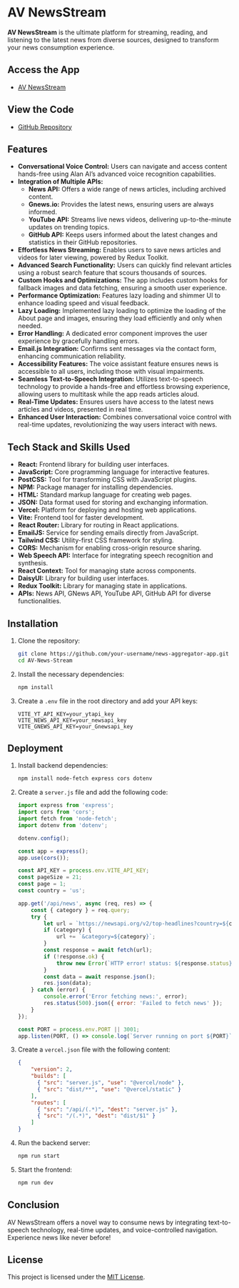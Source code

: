 # AV NewsStream

**AV NewsStream** is the ultimate platform for streaming, reading, and listening to the latest news from diverse sources, designed to transform your news consumption experience.

## Access the App

- [AV NewsStream](https://avnews.vercel.app/)

## View the Code

- [GitHub Repository](https://github.com/AmanSuryavanshi-1/AV-News-Stream)

## Features

- **Conversational Voice Control:** Users can navigate and access content hands-free using Alan AI’s advanced voice recognition capabilities.
- **Integration of Multiple APIs:**
  - **News API:** Offers a wide range of news articles, including archived content.
  - **Gnews.io:** Provides the latest news, ensuring users are always informed.
  - **YouTube API:** Streams live news videos, delivering up-to-the-minute updates on trending topics.
  - **GitHub API:** Keeps users informed about the latest changes and statistics in their GitHub repositories.
- **Effortless News Streaming:** Enables users to save news articles and videos for later viewing, powered by Redux Toolkit.
- **Advanced Search Functionality:** Users can quickly find relevant articles using a robust search feature that scours thousands of sources.
- **Custom Hooks and Optimizations:** The app includes custom hooks for fallback images and data fetching, ensuring a smooth user experience.
- **Performance Optimization:** Features lazy loading and shimmer UI to enhance loading speed and visual feedback.
- **Lazy Loading:** Implemented lazy loading to optimize the loading of the About page and images, ensuring they load efficiently and only when needed.
- **Error Handling:** A dedicated error component improves the user experience by gracefully handling errors.
- **Email.js Integration:** Confirms sent messages via the contact form, enhancing communication reliability.
- **Accessibility Features:** The voice assistant feature ensures news is accessible to all users, including those with visual impairments.
- **Seamless Text-to-Speech Integration:** Utilizes text-to-speech technology to provide a hands-free and effortless browsing experience, allowing users to multitask while the app reads articles aloud.
- **Real-Time Updates:** Ensures users have access to the latest news articles and videos, presented in real time.
- **Enhanced User Interaction:** Combines conversational voice control with real-time updates, revolutionizing the way users interact with news.

## Tech Stack and Skills Used

- **React:** Frontend library for building user interfaces.
- **JavaScript:** Core programming language for interactive features.
- **PostCSS:** Tool for transforming CSS with JavaScript plugins.
- **NPM:** Package manager for installing dependencies.
- **HTML:** Standard markup language for creating web pages.
- **JSON:** Data format used for storing and exchanging information.
- **Vercel:** Platform for deploying and hosting web applications.
- **Vite:** Frontend tool for faster development.
- **React Router:** Library for routing in React applications.
- **EmailJS:** Service for sending emails directly from JavaScript.
- **Tailwind CSS:** Utility-first CSS framework for styling.
- **CORS:** Mechanism for enabling cross-origin resource sharing.
- **Web Speech API:** Interface for integrating speech recognition and synthesis.
- **React Context:** Tool for managing state across components.
- **DaisyUI:** Library for building user interfaces.
- **Redux Toolkit:** Library for managing state in applications.
- **APIs:** News API, GNews API, YouTube API, GitHub API for diverse functionalities.

## Installation

1. Clone the repository:

    ```bash
    git clone https://github.com/your-username/news-aggregator-app.git
    cd AV-News-Stream
    ```

2. Install the necessary dependencies:

    ```bash
    npm install
    ```

3. Create a `.env` file in the root directory and add your API keys:

    ```env
    VITE_YT_API_KEY=your_ytapi_key
    VITE_NEWS_API_KEY=your_newsapi_key
    VITE_GNEWS_API_KEY=your_Gnewsapi_key
    ```

## Deployment

1. Install backend dependencies:

    ```bash
    npm install node-fetch express cors dotenv
    ```

2. Create a `server.js` file and add the following code:

    ```javascript
    import express from 'express';
    import cors from 'cors';
    import fetch from 'node-fetch'; 
    import dotenv from 'dotenv';

    dotenv.config();

    const app = express();
    app.use(cors());

    const API_KEY = process.env.VITE_API_KEY;
    const pageSize = 21;
    const page = 1;
    const country = 'us';

    app.get('/api/news', async (req, res) => {
        const { category } = req.query;
        try {
            let url = `https://newsapi.org/v2/top-headlines?country=${country}&apiKey=${API_KEY}&page=${page}&pageSize=${pageSize}`;
            if (category) {
                url += `&category=${category}`;
            }
            const response = await fetch(url);
            if (!response.ok) {
                throw new Error(`HTTP error! status: ${response.status}`);
            }
            const data = await response.json();
            res.json(data);
        } catch (error) {
            console.error('Error fetching news:', error);
            res.status(500).json({ error: 'Failed to fetch news' });
        }
    });

    const PORT = process.env.PORT || 3001;
    app.listen(PORT, () => console.log(`Server running on port ${PORT}`));
    ```

3. Create a `vercel.json` file with the following content:

    ```json
    {
        "version": 2,
        "builds": [
          { "src": "server.js", "use": "@vercel/node" },
          { "src": "dist/**", "use": "@vercel/static" }
        ],
        "routes": [
          { "src": "/api/(.*)", "dest": "server.js" },
          { "src": "/(.*)", "dest": "dist/$1" }
        ]
    }
    ```

4. Run the backend server:

    ```bash
    npm run start
    ```

5. Start the frontend:

    ```bash
    npm run dev
    ```

## Conclusion

AV NewsStream offers a novel way to consume news by integrating text-to-speech technology, real-time updates, and voice-controlled navigation. Experience news like never before!

## License

This project is licensed under the [MIT License](LICENSE).
